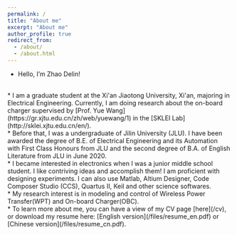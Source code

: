 ```yaml
---
permalink: /
title: "About me"
excerpt: "About me"
author_profile: true
redirect_from: 
  - /about/
  - /about.html
---
```


* Hello, I’m Zhao Delin!
<br>
* I am a graduate student at the Xi'an Jiaotong University, Xi'an, majoring in Electrical Engineering. Currently, I am doing research about the on-board charger supervised by [Prof. Yue Wang](https://gr.xjtu.edu.cn/zh/web/yuewang/1) in the [SKLEI Lab](http://sklei.xjtu.edu.cn/en/).
<br>
* Before that, I was a undergraduate of Jilin University (JLU). I have been awarded the degree of B.E. of Electrical Engineering and its Automation with First Class Honours from JLU and the second degree of B.A. of English Literature from JLU in June 2020. 
<br>
* I became interested in electronics when I was a junior middle school student. I like contriving ideas and accomplish them! I am proficient with designing experiments. I can also use Matlab, Altium Designer, Code Composer Studio (CCS), Quartus II, Keil and other science softwares.
<br>
* My research interest is in modeling and control of Wireless Power Transfer(WPT) and On-board Charger(OBC). 
<br>
* To learn more about me, you can have a view of my CV page [here](/cv), or download my resume here: [English version](/files/resume_en.pdf) or [Chinese version](/files/resume_cn.pdf).
<br>



